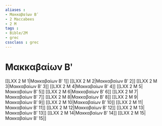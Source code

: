 ```yaml
---
aliases : 
- Μακκαβαίων Βʹ
- 2 Maccabees
- 2 M
tags : 
- Bible/2M
- grec
cssclass : grec
---
```


# Μακκαβαίων Βʹ

[[LXX 2 M 1|Μακκαβαίων Βʹ 1]]
[[LXX 2 M 2|Μακκαβαίων Βʹ 2]]
[[LXX 2 M 3|Μακκαβαίων Βʹ 3]]
[[LXX 2 M 4|Μακκαβαίων Βʹ 4]]
[[LXX 2 M 5|Μακκαβαίων Βʹ 5]]
[[LXX 2 M 6|Μακκαβαίων Βʹ 6]]
[[LXX 2 M 7|Μακκαβαίων Βʹ 7]]
[[LXX 2 M 8|Μακκαβαίων Βʹ 8]]
[[LXX 2 M 9|Μακκαβαίων Βʹ 9]]
[[LXX 2 M 10|Μακκαβαίων Βʹ 10]]
[[LXX 2 M 11|Μακκαβαίων Βʹ 11]]
[[LXX 2 M 12|Μακκαβαίων Βʹ 12]]
[[LXX 2 M 13|Μακκαβαίων Βʹ 13]]
[[LXX 2 M 14|Μακκαβαίων Βʹ 14]]
[[LXX 2 M 15|Μακκαβαίων Βʹ 15]]

